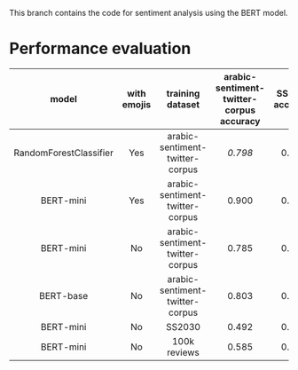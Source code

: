 This branch contains the code for sentiment analysis using the BERT model.

# Performance evaluation

| model | with emojis| training dataset  |  arabic-sentiment-twitter-corpus accuracy | SS2030 accuracy | 100k reviews accuracy  
| :---: | :---: | :---: |  :---: | :---: | :---:
| RandomForestClassifier | Yes | arabic-sentiment-twitter-corpus | *0.798*| 0.550 | 0.585
| BERT-mini| Yes | arabic-sentiment-twitter-corpus | 0.900| 0.639 | 0.599
| BERT-mini| No | arabic-sentiment-twitter-corpus | 0.785| 0.579 | 0.570
| BERT-base | No | arabic-sentiment-twitter-corpus | 0.803  |  0.652| 0.652
| BERT-mini| No | SS2030  | 0.492 | 0.847| 0.502  
| BERT-mini| No | 100k reviews  | 0.585 | 0.626 | *0.885*
